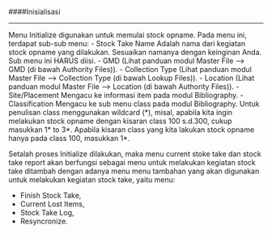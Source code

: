####Inisialisasi
<hr>
Menu Initialize digunakan untuk memulai stock opname. Pada menu ini, terdapat sub-sub menu:
- Stock Take Name Adalah nama dari kegiatan stock opname yang dilakukan. Sesuaikan namanya dengan keinginan Anda. Sub menu ini HARUS diisi.
- GMD (Lihat panduan modul Master File --> GMD (di bawah Authority Files)).
- Collection Type (Lihat panduan modul Master File --> Collection Type (di bawah Lookup Files)).
- Location (Lihat panduan modul Master File --> Location (di bawah Authority Files)).
- Site/Placement Mengacu ke informasi item pada modul Bibliography.
- Classification Mengacu ke sub menu class pada modul Bibliography. Untuk penulisan class menggunakan wildcard (*), misal, apabila kita ingin melakukan stock opname dengan kisaran class 100 s.d.300, cukup masukkan 1* to 3*. Apabila kisaran class yang kita lakukan stock opname hanya pada class 100, masukkan 1*.

Setalah proses Initialize dilakukan, maka menu current stoke take dan stock take report akan berfungsi sebagai menu untuk melakukan kegiatan stock take ditambah dengan adanya menu menu tambahan yang akan digunakan untuk melakukan kegiatan stock take,
yaitu menu:
- Finish Stock Take,
- Current Lost Items,
- Stock Take Log,
- Resyncronize.

